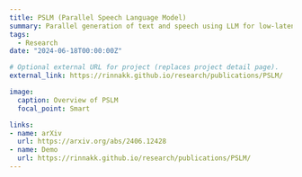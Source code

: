 ```yaml
---
title: PSLM (Parallel Speech Language Model)
summary: Parallel generation of text and speech using LLM for low-latency spoken dialogue.
tags:
  - Research
date: "2024-06-18T00:00:00Z"

# Optional external URL for project (replaces project detail page).
external_link: https://rinnakk.github.io/research/publications/PSLM/

image:
  caption: Overview of PSLM
  focal_point: Smart

links:
- name: arXiv
  url: https://arxiv.org/abs/2406.12428
- name: Demo
  url: https://rinnakk.github.io/research/publications/PSLM/
---
```


